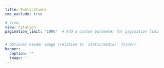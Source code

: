 ```yaml
---
title: Publications
cms_exclude: true

# View.
view: citation
pagination_limit: '1000'  # Add a custom parameter for pagination limit


# Optional header image (relative to `static/media/` folder).
banner:
  caption: ''
  image: ''
---
```

